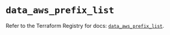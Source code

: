 # `data_aws_prefix_list`

Refer to the Terraform Registry for docs: [`data_aws_prefix_list`](https://registry.terraform.io/providers/hashicorp/aws/5.100.0/docs/data-sources/prefix_list).
